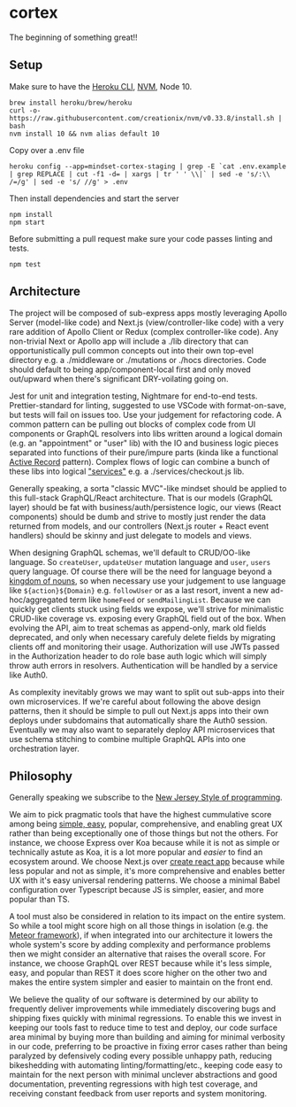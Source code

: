 # cortex
The beginning of something great!!

## Setup

Make sure to have the [Heroku CLI](https://devcenter.heroku.com/articles/heroku-cli), [NVM](https://github.com/creationix/nvm), Node 10.



```
brew install heroku/brew/heroku
curl -o- https://raw.githubusercontent.com/creationix/nvm/v0.33.8/install.sh | bash
nvm install 10 && nvm alias default 10
```

Copy over a .env file

```
heroku config --app=mindset-cortex-staging | grep -E `cat .env.example | grep REPLACE | cut -f1 -d= | xargs | tr ' ' \\|` | sed -e 's/:\\ /=/g' | sed -e 's/ //g' > .env
```

Then install dependencies and start the server

```
npm install
npm start
```

Before submitting a pull request make sure your code passes linting and tests.

```
npm test
```


## Architecture

The project will be composed of sub-express apps mostly leveraging Apollo Server (model-like code) and Next.js (view/controller-like code) with a very rare addition of Apollo Client or Redux (complex controller-like code). Any non-trivial Next or Apollo app will include a ./lib directory that can opportunistically pull common concepts out into their own top-evel directory e.g. a ./middleware or ./mutations or ./hocs directories. Code should default to being app/component-local first and only moved out/upward when there's significant DRY-voilating going on.

Jest for unit and integration testing, Nightmare for end-to-end tests. Prettier-standard for linting, suggested to use VSCode with format-on-save, but tests will fail on issues too. Use your judgement for refactoring code. A common pattern can be pulling out blocks of complex code from UI components or GraphQL resolvers into libs written around a logical domain (e.g. an "appointment" or "user" lib) with the IO and business logic pieces separated into functions of their pure/impure parts (kinda like a functional [Active Record](https://www.martinfowler.com/eaaCatalog/activeRecord.html) pattern). Complex flows of logic can combine a bunch of these libs into logical ["services"](https://www.martinfowler.com/eaaCatalog/serviceLayer.html) e.g. a ./services/checkout.js lib.

Generally speaking, a sorta "classic MVC"-like mindset should be applied to this full-stack GraphQL/React architecture. That is our models (GraphQL layer) should be fat with business/auth/persistence logic, our views (React components) should be dumb and strive to mostly just render the data returned from models, and our controllers (Next.js router + React event handlers) should be skinny and just delegate to models and views.

When designing GraphQL schemas, we'll default to CRUD/OO-like language. So `createUser`, `updateUser` mutation language and `user`, `users` query language. Of course there will be the need for language beyond a [kingdom of nouns](https://steve-yegge.blogspot.com/2006/03/execution-in-kingdom-of-nouns.html), so when necessary use your judgement to use language like `${action}${Domain}` e.g. `followUser` or as a last resort, invent a new ad-hoc/aggregated term like `homeFeed` or `sendMailingList`. Because we can quickly get clients stuck using fields we expose, we'll strive for minimalistic CRUD-like coverage vs. exposing every GraphQL field out of the box. When evolving the API, aim to treat schemas as append-only, mark old fields deprecated, and only when necessary carefuly delete fields by migrating clients off and monitoring their usage. Authorization will use JWTs passed in the Authorization header to do role base auth logic which will simply throw auth errors in resolvers. Authentication will be handled by a service like Auth0.

As complexity inevitably grows we may want to split out sub-apps into their own microservices. If we're careful about following the above design patterns, then it should be simple to pull out Next.js apps into their own deploys under subdomains that automatically share the Auth0 session. Eventually we may also want to separately deploy API microservices that use schema stitching to combine multiple GraphQL APIs into one orchestration layer.

## Philosophy

Generally speaking we subscribe to the [New Jersey Style of programming](https://www.wikiwand.com/en/Worse_is_better).

We aim to pick pragmatic tools that have the highest cummulative score among being [simple, easy](https://www.youtube.com/watch?v=34_L7t7fD_U), popular, comprehensive, and enabling great UX rather than being exceptionally one of those things but not the others. For instance, we choose Express over Koa because while it is not as simple or technically astute as Koa, it is a lot more popular and _easier_ to find an ecosystem around. We choose Next.js over [create react app](https://github.com/facebook/create-react-app) because while less popular and not as simple, it's more comprehensive and enables better UX with it's easy universal rendering patterns. We choose a minimal Babel configuration over Typescript because JS is simpler, easier, and more popular than TS.

A tool must also be considered in relation to its impact on the entire system. So while a tool might score high on all those things in isolation (e.g. the [Meteor framework](https://www.meteor.com/)), if when integrated into our architecture it lowers the whole system's score by adding complexity and performance problems then we might consider an alternative that raises the overall score. For instance, we choose GraphQL over REST because while it's less simple, easy, and popular than REST it does score higher on the other two and makes the entire system simpler and easier to maintain on the front end.

We believe the quality of our software is determined by our ability to frequently deliver improvements while immediately discovering bugs and shipping fixes quickly with minimal regressions. To enable this we invest in keeping our tools fast to reduce time to test and deploy, our code surface area minimal by buying more than building and aiming for minimal verbosity in our code, preferring to be proactive in fixing error cases rather than being paralyzed by defensively coding every possible unhappy path, reducing bikeshedding with automating linting/formatting/etc., keeping code easy to maintain for the next person with minimal unclever abstractions and good documentation, preventing regressions with high test coverage, and receiving constant feedback from user reports and system monitoring.
